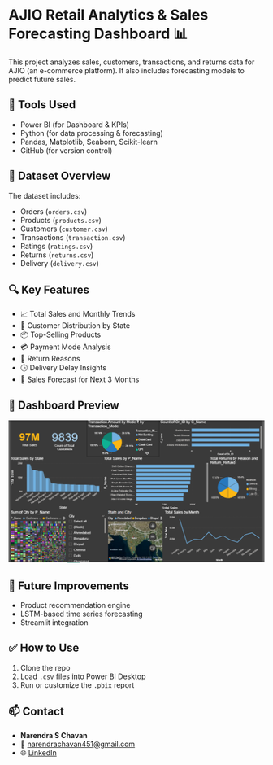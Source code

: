 # AJIO Retail Analytics & Sales Forecasting Dashboard 📊

This project analyzes sales, customers, transactions, and returns data for AJIO (an e-commerce platform). It also includes forecasting models to predict future sales.

## 🔧 Tools Used
- Power BI (for Dashboard & KPIs)
- Python (for data processing & forecasting)
- Pandas, Matplotlib, Seaborn, Scikit-learn
- GitHub (for version control)

## 📁 Dataset Overview
The dataset includes:
- Orders (`orders.csv`)
- Products (`products.csv`)
- Customers (`customer.csv`)
- Transactions (`transaction.csv`)
- Ratings (`ratings.csv`)
- Returns (`returns.csv`)
- Delivery (`delivery.csv`)

## 🔍 Key Features
- 📈 Total Sales and Monthly Trends
- 🧍 Customer Distribution by State
- 📦 Top-Selling Products
- 💳 Payment Mode Analysis
- 🔁 Return Reasons
- 🕒 Delivery Delay Insights
- 🔮 Sales Forecast for Next 3 Months

## 📸 Dashboard Preview
![dashboard preview](visuals/dashboard-screenshot.png)

## 🔮 Future Improvements
- Product recommendation engine
- LSTM-based time series forecasting
- Streamlit integration

## ✅ How to Use
1. Clone the repo
2. Load `.csv` files into Power BI Desktop
3. Run or customize the `.pbix` report

## 📫 Contact
- **Narendra S Chavan**
- 📧 narendrachavan451@gmail.com
- 🌐 [LinkedIn](https://www.linkedin.com/in/narendrachavan/)
